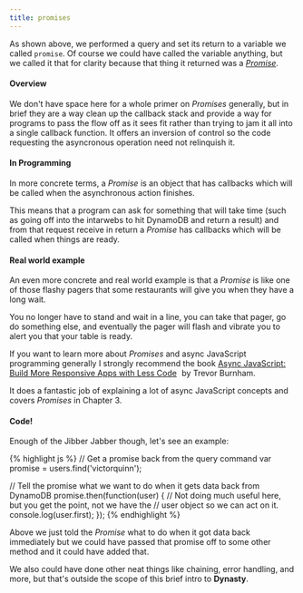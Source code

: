 ```yaml
---
title: promises
---
```


As shown above, we performed a query and set its return to a variable we called
`promise`. Of course we could have called the variable anything, but we called
it that for clarity because that thing it returned was a [*Promise*][Promises].

#### Overview
We don't have space here for a whole primer on *Promises* generally, but in brief
they are a way clean up the callback stack and provide a way for programs to
pass the flow off as it sees fit rather than trying to jam it all into a single
callback function. It offers an inversion of control so the code requesting the
asyncronous operation need not relinquish it.

#### In Programming
In more concrete terms, a *Promise* is an object that has callbacks which will
be called when the asynchronous action finishes.

This means that a program can ask for something that will take time (such as
going off into the intarwebs to hit DynamoDB and return a result) and from that
request receive in return a *Promise* has callbacks which will be called when
things are ready.

#### Real world example
An even more concrete and real world example is that a *Promise* is like one of
those flashy pagers that some restaurants will give you when they have a long
wait.

You no longer have to stand and wait in a line, you can take that pager, go do
something else, and eventually the pager will flash and vibrate you to alert you
that your table is ready.

If you want to learn more about *Promises* and async JavaScript programming
generally I strongly recommend the book [Async JavaScript: Build More Responsive Apps with Less Code][Amazon]
<img src="http://ir-na.amazon-adsystem.com/e/ir?t=victorqcom-20&l=as2&o=1&a=B00AKM4RVG" width="1" height="1" border="0" alt="" style="border:none !important; margin:0px !important;" />  by Trevor Burnham.

It does a fantastic job of explaining a lot of async JavaScript concepts
and covers *Promises* in Chapter 3.

#### Code!

Enough of the Jibber Jabber though, let's see an example:

{% highlight js %}
// Get a promise back from the query command
var promise = users.find('victorquinn');

// Tell the promise what we want to do when it gets data back from DynamoDB
promise.then(function(user) {
    // Not doing much useful here, but you get the point, not we have the
    // user object so we can act on it.
    console.log(user.first);
});
{% endhighlight %}

Above we just told the *Promise* what to do when it got data back immediately
but we could have passed that promise off to some other method and it could
have added that.

We also could have done other neat things like chaining, error handling, and
more, but that's outside the scope of this brief intro to **Dynasty**.



[Promises]: http://wiki.commonjs.org/wiki/Promises/A
[Amazon]: http://www.amazon.com/gp/product/B00AKM4RVG/ref=as_li_ss_tl?ie=UTF8&camp=1789&creative=390957&creativeASIN=B00AKM4RVG&linkCode=as2&tag=victorqcom-20

